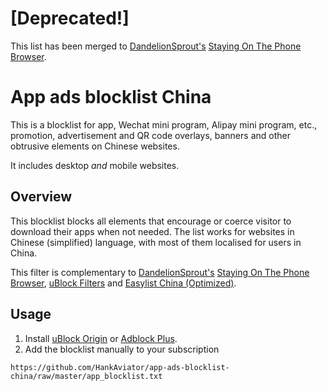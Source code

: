 # [Deprecated!]
This list has been merged to [DandelionSprout's](https://github.com/DandelionSprout) [Staying On The Phone Browser](https://github.com/DandelionSprout/adfilt/raw/master/stayingonbrowser/Staying%20On%20The%20Phone%20Browser).

# App ads blocklist China
This is a blocklist for app, Wechat mini program, Alipay mini program, etc., promotion, advertisement and QR code overlays, banners and other obtrusive elements on Chinese websites. 

It includes desktop *and* mobile websites.

## Overview
This blocklist blocks all elements that encourage or coerce visitor to download their apps when not needed.
The list works for websites in Chinese (simplified) language, with most of them localised for users in China.

This filter is complementary to [DandelionSprout's](https://github.com/DandelionSprout) [Staying On The Phone Browser](https://github.com/DandelionSprout/adfilt/raw/master/stayingonbrowser/Staying%20On%20The%20Phone%20Browser), [uBlock Filters](https://github.com/uBlockOrigin/uAssets/blob/master/filters/filters.txt) and [Easylist China (Optimized)](https://filters.adtidy.org/extension/ublock/filters/104_optimized.txt).

## Usage
1. Install [uBlock Origin](https://github.com/gorhill/uBlock) or [Adblock Plus](https://adblockplus.org/).
2. Add the blocklist manually to your subscription
```
https://github.com/HankAviator/app-ads-blocklist-china/raw/master/app_blocklist.txt
```
